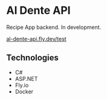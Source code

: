 # Al Dente API

Recipe App backend. In development.

[al-dente-api.fly.dev/test](al-dente-api.fly.dev/test)

## Technologies
- C#
- ASP.NET
- Fly.io
- Docker
